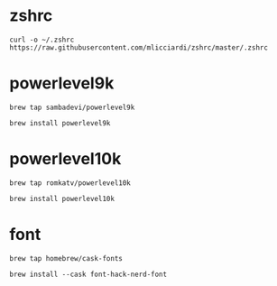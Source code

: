 # zshrc
```
curl -o ~/.zshrc https://raw.githubusercontent.com/mlicciardi/zshrc/master/.zshrc
```

# powerlevel9k
```
brew tap sambadevi/powerlevel9k
```
```
brew install powerlevel9k
```
# powerlevel10k
```
brew tap romkatv/powerlevel10k
```
```
brew install powerlevel10k
```

# font
```
brew tap homebrew/cask-fonts
```
```
brew install --cask font-hack-nerd-font
```
